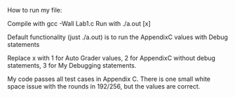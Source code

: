 How to run my file:

Compile with gcc -Wall Lab1.c 
Run with ./a.out [x]

Default functionality (just ./a.out) is to run the AppendixC values with Debug statements

Replace x with 1 for Auto Grader values, 2 for AppendixC without debug statements, 3 for My Debugging statements.

My code passes all test cases in Appendix C. There is one small white space issue with the rounds in 192/256, but the values are correct.